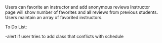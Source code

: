 Users can favorite an instructor and add anonymous reviews
Instructor page will show number of favorites and all reviews from previous students.
Users maintain an array of favorited instructors.


To Do List:

-alert if user tries to add class that conflicts with schedule
